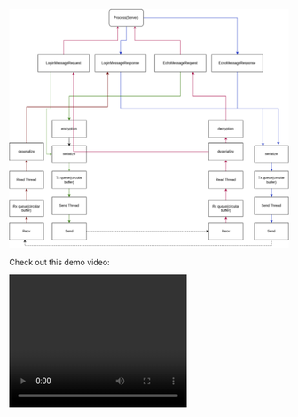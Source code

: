 ![Alt text](doc/demo.png)

Check out this demo video:

<video width="320" height="240" controls>
  <source src="doc/demo.mp4" type="video/mp4">
  Your browser does not support the video tag.
</video>
